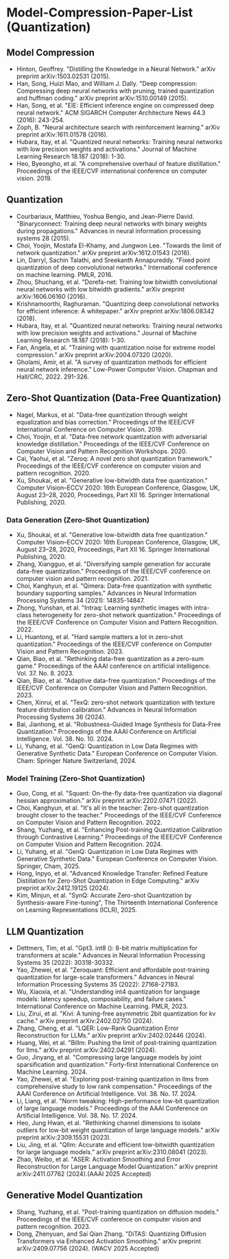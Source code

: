# Model-Compression-Paper-List (Quantization)

## Model Compression
- Hinton, Geoffrey. "Distilling the Knowledge in a Neural Network." arXiv preprint arXiv:1503.02531 (2015).
- Han, Song, Huizi Mao, and William J. Dally. "Deep compression: Compressing deep neural networks with pruning, trained quantization and huffman coding." arXiv preprint arXiv:1510.00149 (2015).
- Han, Song, et al. "EIE: Efficient inference engine on compressed deep neural network." ACM SIGARCH Computer Architecture News 44.3 (2016): 243-254.
- Zoph, B. "Neural architecture search with reinforcement learning." arXiv preprint arXiv:1611.01578 (2016).
- Hubara, Itay, et al. "Quantized neural networks: Training neural networks with low precision weights and activations." Journal of Machine Learning Research 18.187 (2018): 1-30.
- Heo, Byeongho, et al. "A comprehensive overhaul of feature distillation." Proceedings of the IEEE/CVF international conference on computer vision. 2019.

## Quantization
- Courbariaux, Matthieu, Yoshua Bengio, and Jean-Pierre David. "Binaryconnect: Training deep neural networks with binary weights during propagations." Advances in neural information processing systems 28 (2015).
- Choi, Yoojin, Mostafa El-Khamy, and Jungwon Lee. "Towards the limit of network quantization." arXiv preprint arXiv:1612.01543 (2016).
- Lin, Darryl, Sachin Talathi, and Sreekanth Annapureddy. "Fixed point quantization of deep convolutional networks." International conference on machine learning. PMLR, 2016.
- Zhou, Shuchang, et al. "Dorefa-net: Training low bitwidth convolutional neural networks with low bitwidth gradients." arXiv preprint arXiv:1606.06160 (2016).
- Krishnamoorthi, Raghuraman. "Quantizing deep convolutional networks for efficient inference: A whitepaper." arXiv preprint arXiv:1806.08342 (2018).
- Hubara, Itay, et al. "Quantized neural networks: Training neural networks with low precision weights and activations." Journal of Machine Learning Research 18.187 (2018): 1-30.
- Fan, Angela, et al. "Training with quantization noise for extreme model compression." arXiv preprint arXiv:2004.07320 (2020).
- Gholami, Amir, et al. "A survey of quantization methods for efficient neural network inference." Low-Power Computer Vision. Chapman and Hall/CRC, 2022. 291-326.


## Zero-Shot Quantization (Data-Free Quantization)
- Nagel, Markus, et al. "Data-free quantization through weight equalization and bias correction." Proceedings of the IEEE/CVF International Conference on Computer Vision. 2019.
- Choi, Yoojin, et al. "Data-free network quantization with adversarial knowledge distillation." Proceedings of the IEEE/CVF Conference on Computer Vision and Pattern Recognition Workshops. 2020.
- Cai, Yaohui, et al. "Zeroq: A novel zero shot quantization framework." Proceedings of the IEEE/CVF conference on computer vision and pattern recognition. 2020.
- Xu, Shoukai, et al. "Generative low-bitwidth data free quantization." Computer Vision–ECCV 2020: 16th European Conference, Glasgow, UK, August 23–28, 2020, Proceedings, Part XII 16. Springer International Publishing, 2020.

### Data Generation (Zero-Shot Quantization)
- Xu, Shoukai, et al. "Generative low-bitwidth data free quantization." Computer Vision–ECCV 2020: 16th European Conference, Glasgow, UK, August 23–28, 2020, Proceedings, Part XII 16. Springer International Publishing, 2020.
- Zhang, Xiangguo, et al. "Diversifying sample generation for accurate data-free quantization." Proceedings of the IEEE/CVF conference on computer vision and pattern recognition. 2021.
- Choi, Kanghyun, et al. "Qimera: Data-free quantization with synthetic boundary supporting samples." Advances in Neural Information Processing Systems 34 (2021): 14835-14847.
- Zhong, Yunshan, et al. "Intraq: Learning synthetic images with intra-class heterogeneity for zero-shot network quantization." Proceedings of the IEEE/CVF Conference on Computer Vision and Pattern Recognition. 2022.
- Li, Huantong, et al. "Hard sample matters a lot in zero-shot quantization." Proceedings of the IEEE/CVF conference on Computer Vision and Pattern Recognition. 2023.
- Qian, Biao, et al. "Rethinking data-free quantization as a zero-sum game." Proceedings of the AAAI conference on artificial intelligence. Vol. 37. No. 8. 2023.
- Qian, Biao, et al. "Adaptive data-free quantization." Proceedings of the IEEE/CVF Conference on Computer Vision and Pattern Recognition. 2023.
- Chen, Xinrui, et al. "TexQ: zero-shot network quantization with texture feature distribution calibration." Advances in Neural Information Processing Systems 36 (2024).
- Bai, Jianhong, et al. "Robustness-Guided Image Synthesis for Data-Free Quantization." Proceedings of the AAAI Conference on Artificial Intelligence. Vol. 38. No. 10. 2024.
- Li, Yuhang, et al. "GenQ: Quantization in Low Data Regimes with Generative Synthetic Data." European Conference on Computer Vision. Cham: Springer Nature Switzerland, 2024.


### Model Training (Zero-Shot Quantization)
- Guo, Cong, et al. "Squant: On-the-fly data-free quantization via diagonal hessian approximation." arXiv preprint arXiv:2202.07471 (2022).
- Choi, Kanghyun, et al. "It's all in the teacher: Zero-shot quantization brought closer to the teacher." Proceedings of the IEEE/CVF Conference on Computer Vision and Pattern Recognition. 2022.
- Shang, Yuzhang, et al. "Enhancing Post-training Quantization Calibration through Contrastive Learning." Proceedings of the IEEE/CVF Conference on Computer Vision and Pattern Recognition. 2024.
- Li, Yuhang, et al. "GenQ: Quantization in Low Data Regimes with Generative Synthetic Data." European Conference on Computer Vision. Springer, Cham, 2025.
- Hong, Inpyo, et al. "Advanced Knowledge Transfer: Refined Feature Distillation for Zero-Shot Quantization in Edge Computing." arXiv preprint arXiv:2412.19125 (2024).
- Kim, Minjun, et al. "SynQ: Accurate Zero-shot Quantization by Synthesis-aware Fine-tuning", The Thirteenth International Conference on Learning Representations (ICLR), 2025.



## LLM Quantization
- Dettmers, Tim, et al. "Gpt3. int8 (): 8-bit matrix multiplication for transformers at scale." Advances in Neural Information Processing Systems 35 (2022): 30318-30332.
- Yao, Zhewei, et al. "Zeroquant: Efficient and affordable post-training quantization for large-scale transformers." Advances in Neural Information Processing Systems 35 (2022): 27168-27183.
- Wu, Xiaoxia, et al. "Understanding int4 quantization for language models: latency speedup, composability, and failure cases." International Conference on Machine Learning. PMLR, 2023.
- Liu, Zirui, et al. "Kivi: A tuning-free asymmetric 2bit quantization for kv cache." arXiv preprint arXiv:2402.02750 (2024).
- Zhang, Cheng, et al. "LQER: Low-Rank Quantization Error Reconstruction for LLMs." arXiv preprint arXiv:2402.02446 (2024).
- Huang, Wei, et al. "Billm: Pushing the limit of post-training quantization for llms." arXiv preprint arXiv:2402.04291 (2024).
- Guo, Jinyang, et al. "Compressing large language models by joint sparsification and quantization." Forty-first International Conference on Machine Learning. 2024.
- Yao, Zhewei, et al. "Exploring post-training quantization in llms from comprehensive study to low rank compensation." Proceedings of the AAAI Conference on Artificial Intelligence. Vol. 38. No. 17. 2024.
- Li, Liang, et al. "Norm tweaking: High-performance low-bit quantization of large language models." Proceedings of the AAAI Conference on Artificial Intelligence. Vol. 38. No. 17. 2024.
- Heo, Jung Hwan, et al. "Rethinking channel dimensions to isolate outliers for low-bit weight quantization of large language models." arXiv preprint arXiv:2309.15531 (2023).
- Liu, Jing, et al. "Qllm: Accurate and efficient low-bitwidth quantization for large language models." arXiv preprint arXiv:2310.08041 (2023).
- Zhao, Weibo, et al. "ASER: Activation Smoothing and Error Reconstruction for Large Language Model Quantization." arXiv preprint arXiv:2411.07762 (2024).(AAAI 2025 Accepted)


## Generative Model Quantization
- Shang, Yuzhang, et al. "Post-training quantization on diffusion models." Proceedings of the IEEE/CVF conference on computer vision and pattern recognition. 2023.
- Dong, Zhenyuan, and Sai Qian Zhang. "DiTAS: Quantizing Diffusion Transformers via Enhanced Activation Smoothing." arXiv preprint arXiv:2409.07756 (2024). (WACV 2025 Accepted)
